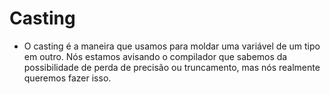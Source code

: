 # Casting

- O casting é a maneira que usamos para moldar uma variável de um tipo em outro. Nós estamos avisando o compilador que sabemos da possibilidade de perda de precisão ou truncamento, mas nós realmente queremos fazer isso.
